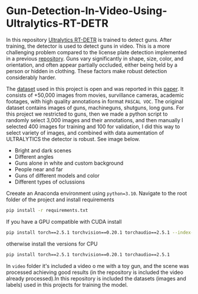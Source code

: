 # Gun-Detection-In-Video-Using-Ultralytics-RT-DETR

In this repository [Ultralytics RT-DETR](https://docs.ultralytics.com/es/models/rtdetr/) is trained to detect guns. After training, the detector is used to detect guns in video. This is a more challenging problem compared to the license plate detection implemented in a previous [repository](https://github.com/GerardoRodriguezB/License-Plate-Detector-Using-YOLOv8.git). Guns vary significantly in shape, size, color, and orientation, and often appear partially occluded, either being held by a person or hidden in clothing. These factors make robust detection considerably harder.






The [dataset](https://drive.google.com/drive/folders/1gp4zzNTbTmkgv5mpvzgdXIDXsZJInSzk) used in this project is open and was reported in this [paper](https://ieeexplore.ieee.org/document/9659207). It consists of +50,000 images from movies, survillance cameras, academic footages, with high quality annotations in format `PASCAL VOC`. The original dataset contains images of guns, machineguns, shutguns, long guns. For this project we restricted to guns, then we made a python script to randomly select 3,000 images and their annotations, and then manually I selected 400 images for training and 100 for validation, I did this way to select variety of images, and combined with data aumentation of ULTRALYTICS the detector is robust. See image below.
- Bright and dark scenes
- Different angles
- Guns alone in white and custom background
- People near and far
- Guns of different models and color
- Different types of oclussions



Creeate an Anaconda environment using `python=3.10`. Navigate to the root folder of the project and install requirements

```bash
pip install -r requirements.txt
```


If you have a GPU compatible with CUDA install

```bash
pip install torch==2.5.1 torchvision==0.20.1 torchaudio==2.5.1 --index-url https://download.pytorch.org/whl/cu118
```

otherwise install the versions for CPU

```bash
pip install torch==2.5.1 torchvision==0.20.1 torchaudio==2.5.1
```



In `video` folder it's included a video o me with a toy gun, and the scene was processed achieving good results (in the repository is included the video already processed).In this repository is included the datasets (images and labels) used in this projects for training the model.













